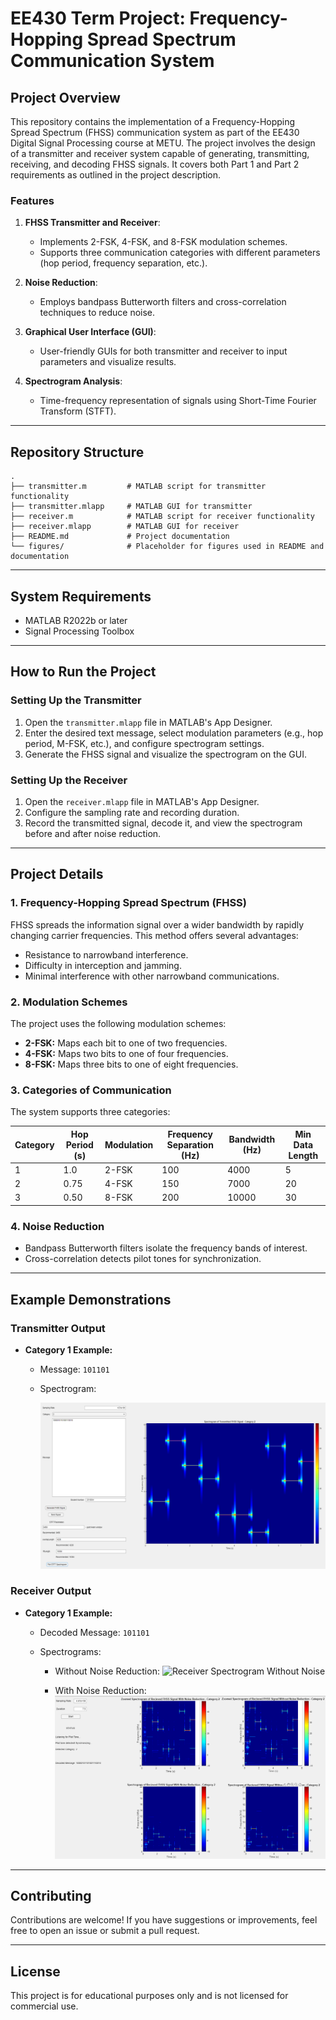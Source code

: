 # EE430 Term Project: Frequency-Hopping Spread Spectrum Communication System

## Project Overview
This repository contains the implementation of a Frequency-Hopping Spread Spectrum (FHSS) communication system as part of the EE430 Digital Signal Processing course at METU. The project involves the design of a transmitter and receiver system capable of generating, transmitting, receiving, and decoding FHSS signals. It covers both Part 1 and Part 2 requirements as outlined in the project description.

### Features
1. **FHSS Transmitter and Receiver**:
   - Implements 2-FSK, 4-FSK, and 8-FSK modulation schemes.
   - Supports three communication categories with different parameters (hop period, frequency separation, etc.).

2. **Noise Reduction**:
   - Employs bandpass Butterworth filters and cross-correlation techniques to reduce noise.

3. **Graphical User Interface (GUI)**:
   - User-friendly GUIs for both transmitter and receiver to input parameters and visualize results.

4. **Spectrogram Analysis**:
   - Time-frequency representation of signals using Short-Time Fourier Transform (STFT).

---

## Repository Structure
```plaintext
.
├── transmitter.m         # MATLAB script for transmitter functionality
├── transmitter.mlapp     # MATLAB GUI for transmitter
├── receiver.m            # MATLAB script for receiver functionality
├── receiver.mlapp        # MATLAB GUI for receiver
├── README.md             # Project documentation
└── figures/              # Placeholder for figures used in README and documentation
```

---

## System Requirements
- MATLAB R2022b or later
- Signal Processing Toolbox

---

## How to Run the Project

### Setting Up the Transmitter
1. Open the `transmitter.mlapp` file in MATLAB's App Designer.
2. Enter the desired text message, select modulation parameters (e.g., hop period, M-FSK, etc.), and configure spectrogram settings.
3. Generate the FHSS signal and visualize the spectrogram on the GUI.

### Setting Up the Receiver
1. Open the `receiver.mlapp` file in MATLAB's App Designer.
2. Configure the sampling rate and recording duration.
3. Record the transmitted signal, decode it, and view the spectrogram before and after noise reduction.

---

## Project Details

### 1. Frequency-Hopping Spread Spectrum (FHSS)
FHSS spreads the information signal over a wider bandwidth by rapidly changing carrier frequencies. This method offers several advantages:
- Resistance to narrowband interference.
- Difficulty in interception and jamming.
- Minimal interference with other narrowband communications.

### 2. Modulation Schemes
The project uses the following modulation schemes:
- **2-FSK:** Maps each bit to one of two frequencies.
- **4-FSK:** Maps two bits to one of four frequencies.
- **8-FSK:** Maps three bits to one of eight frequencies.

### 3. Categories of Communication
The system supports three categories:

| Category | Hop Period (s) | Modulation | Frequency Separation (Hz) | Bandwidth (Hz) | Min Data Length |
|----------|----------------|------------|----------------------------|----------------|-----------------|
| 1        | 1.0            | 2-FSK      | 100                        | 4000           | 5               |
| 2        | 0.75           | 4-FSK      | 150                        | 7000           | 20              |
| 3        | 0.50           | 8-FSK      | 200                        | 10000          | 30              |

### 4. Noise Reduction
- Bandpass Butterworth filters isolate the frequency bands of interest.
- Cross-correlation detects pilot tones for synchronization.

---

## Example Demonstrations

### Transmitter Output
- **Category 1 Example:**
  - Message: `101101`
  - Spectrogram:

    ![Transmitter Spectrogram](figures/transmitter_spectrogram.png)

### Receiver Output
- **Category 1 Example:**
  - Decoded Message: `101101`
  - Spectrograms:

    - Without Noise Reduction:
      ![Receiver Spectrogram Without Noise](figures/receiver_spectrogram_no_noise.png)
    
    - With Noise Reduction:
      ![Receiver Spectrogram With Noise](figures/receiver_spectrogram_with_noise.png)

---

## Contributing
Contributions are welcome! If you have suggestions or improvements, feel free to open an issue or submit a pull request.

---

## License
This project is for educational purposes only and is not licensed for commercial use.

